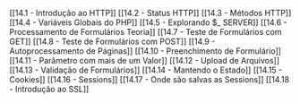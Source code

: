 [[14.1 - Introdução ao HTTP]]
[[14.2 - Status HTTP]]
[[14.3 - Métodos HTTP]]
[[14.4 - Variáveis Globais do PHP]]
[[14.5 - Explorando $_ SERVER]]
[[14.6 - Processamento de Formulários Teoria]]
[[14.7 - Teste de Formulários com GET]]
[[14.8 - Teste de Formulários com POST]]
[[14.9 - Autoprocessamento de Páginas]]
[[14.10 - Preenchimento de Formulário]]
[[14.11 - Parâmetro com mais de um Valor]]
[[14.12 - Upload de Arquivos]]
[[14.13 - Validação de Formulários]]
[[14.14 - Mantendo o Estado]]
[[14.15 - Cookies]]
[[14.16 - Sessions]]
[[14.17 - Onde são salvas as Sessions]]
[[14.18 - Introdução ao SSL]]


